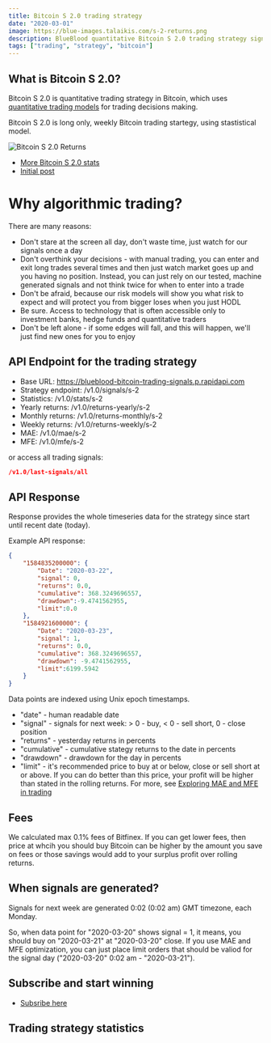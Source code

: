 ```yaml
---
title: Bitcoin S 2.0 trading strategy
date: "2020-03-01"
image: https://blue-images.talaikis.com/s-2-returns.png
description: BlueBlood quantitative Bitcoin S 2.0 trading strategy signals.
tags: ["trading", "strategy", "bitcoin"]
---
```


## What is Bitcoin S 2.0?

Bitcoin S 2.0 is quantitative trading strategy in Bitcoin, which uses [quantitative trading models](/trading-philosophy) for trading decisions making.

Bitcoin S 2.0 is long only, weekly Bitcoin trading startegy, using stastistical model.

![Bitcoin S 2.0 Returns](https://blue-images.talaikis.com/s-2-returns.png "Bitcoin S 2.0 Returns")

* [More Bitcoin S 2.0 stats](/performance)
* [Initial post](/introducing-bitcoin-strategies)

# Why algorithmic trading?

There are many reasons:

* Don't stare at the screen all day, don't waste time, just watch for our signals once a day
* Don't overthink your decisions - with manual trading, you can enter and exit long trades several times and then just watch market goes up and you having no position. Instead, you can just rely on our tested, machine generated signals and not think twice for when to enter into a trade
* Don't be afraid, because our risk models will show you what risk to expect and will protect you from bigger loses when you just HODL
* Be sure. Access to technology that is often accessible only to investment banks, hedge funds and quantitative traders
* Don't be left alone - if some edges will fall, and this will happen, we'll just find new ones for you to enjoy

## API Endpoint for the trading strategy

* Base URL: https://blueblood-bitcoin-trading-signals.p.rapidapi.com
* Strategy endpoint: /v1.0/signals/s-2
* Statistics: /v1.0/stats/s-2
* Yearly returns: /v1.0/returns-yearly/s-2
* Monthly returns: /v1.0/returns-monthly/s-2
* Weekly returns: /v1.0/returns-weekly/s-2
* MAE: /v1.0/mae/s-2
* MFE: /v1.0/mfe/s-2

or access all trading signals:

```json
/v1.0/last-signals/all
```

## API Response

Response provides the whole timeseries data for the strategy since start until recent date (today).

Example API response:

```json
{
    "1584835200000": {
        "Date": "2020-03-22",
        "signal": 0,
        "returns": 0.0,
        "cumulative": 368.3249696557,
        "drawdown":-9.4741562955,
        "limit":0.0
    },
    "1584921600000": {
        "Date": "2020-03-23",
        "signal": 1,
        "returns": 0.0,
        "cumulative": 368.3249696557,
        "drawdown": -9.4741562955,
        "limit":6199.5942
    }
}
```

Data points are indexed using Unix epoch timestamps.

* "date" - human readable date
* "signal" - signals for next week: > 0 - buy, < 0 - sell short, 0 - close position
* "returns" - yesterday returns in percents
* "cumulative" - cumulative stategy returns to the date in percents
* "drawdown" - drawdown for the day in percents
* "limit" - it's recommended price to buy at or below, close or sell short at or above. If you can do better than this price, your profit will be higher than stated in the rolling returns. For more, see [Exploring MAE and MFE in trading](/explaining-mae-mfe-trading)

## Fees

We calculated max 0.1% fees of Bitfinex. If you can get lower fees, then price at whcih you should buy Bitcoin can be higher by the amount you save on fees or those savings would add to your surplus profit over rolling returns.

## When signals are generated?

Signals for next week are generated 0:02 (0:02 am) GMT timezone, each Monday.

So, when data point for "2020-03-20" shows signal = 1, it means, you should buy on "2020-03-21" at "2020-03-20" close. If you use MAE and MFE optimization, you can just place limit orders that should be valiod for the signal day ("2020-03-20" 0:02 am - "2020-03-21").

## Subscribe and start winning

- [Subsribe here](https://rapidapi.com/talaikis.tadas/api/blueblood-bitcoin-trading-signals/pricing)

## Trading strategy statistics
